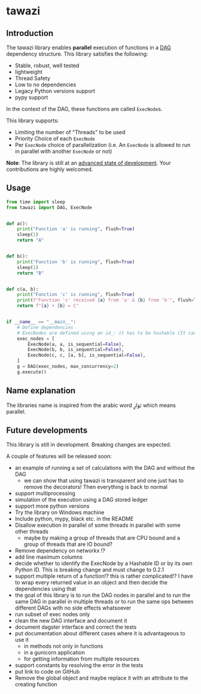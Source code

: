 # tawazi

## Introduction

<!-- put a link explaining what a DAG is-->

The tawazi library enables **parallel** execution of functions in a [DAG](https://en.wikipedia.org/wiki/Directed_acyclic_graph) dependency structure.
This library satisfies the following:
* Stable, robust, well tested
* lightweight
* Thread Safety
* Low to no dependencies
* Legacy Python versions support
* pypy support

In the context of the DAG, these functions are called `ExecNode`s.

This library supports:
* Limiting the number of "Threads" to be used
* Priority Choice of each `ExecNode`
* Per `ExecNode` choice of parallelization (i.e. An `ExecNode` is allowed to run in parallel with another `ExecNode` or not)

**Note**: The library is still at an [advanced state of development](#future-developments). Your contributions are highly welcomed.

## Usage

```python
from time import sleep
from tawazi import DAG, ExecNode


def a():
    print("Function 'a' is running", flush=True)
    sleep(1)
    return "A"


def b():
    print("Function 'b' is running", flush=True)
    sleep(1)
    return "B"


def c(a, b):
    print("Function 'c' is running", flush=True)
    print(f"Function 'c' received {a} from 'a' & {b} from 'b'", flush=True)
    return f"{a} + {b} = C"


if __name__ == "__main__":
    # Define dependencies
    # ExecNodes are defined using an id_: it has to be hashable (It can be the function itself)
    exec_nodes = [
        ExecNode(a, a, is_sequential=False),
        ExecNode(b, b, is_sequential=False),
        ExecNode(c, c, [a, b], is_sequential=False),
    ]
    g = DAG(exec_nodes, max_concurrency=2)
    g.execute()
```

## Name explanation
The libraries name is inspired from the arabic word تَوَازٍ which means parallel.


## Future developments
This library is still in development. Breaking changes are expected.

A couple of features will be released soon:
* an example of running a set of calculations with the DAG and without the DAG
  * we can show that using tawazi is transparent and one just has to remove the decorators! Then everything is back to normal
* support multiprocessing
* simulation of the execution using a DAG stored ledger
* support more python versions
* Try the library on Windows machine
* Include python, mypy, black etc. in the README
* Disallow execution in parallel of some threads in parallel with some other threads
  * maybe by making a group of threads that are CPU bound and a group of threads that are IO bound?
* Remove dependency on networkx !?
* add line maximum columns
* decide whether to identify the ExecNode by a Hashable ID or by its own Python ID. This is breaking change and must change to 0.2.1
* support multiple return of a function!? this is rather complicated!? I have to wrap every returned value
in an object and then decide the dependencies using that
* the goal of this library is to run the DAG nodes in parallel and to run the same DAG in parallel in multiple threads
or to run the same ops between different DAGs with no side effects whatsoever
* run subset of exec nodes only
* clean the new DAG interface and document it
* document dagster interface and correct the tests
* put documentation about different cases where it is advantageous to use it
  * in methods not only in functions
  * in a gunicorn application
  * for getting information from multiple resources
* support constants by resolving the error in the tests
* put link to code on GitHub
* Remove the global object and maybe replace it with an attribute to the creating function
